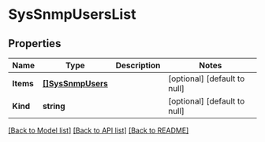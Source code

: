 # SysSnmpUsersList

## Properties
Name | Type | Description | Notes
------------ | ------------- | ------------- | -------------
**Items** | [**[]SysSnmpUsers**](sys_snmp_users.md) |  | [optional] [default to null]
**Kind** | **string** |  | [optional] [default to null]

[[Back to Model list]](../README.md#documentation-for-models) [[Back to API list]](../README.md#documentation-for-api-endpoints) [[Back to README]](../README.md)



